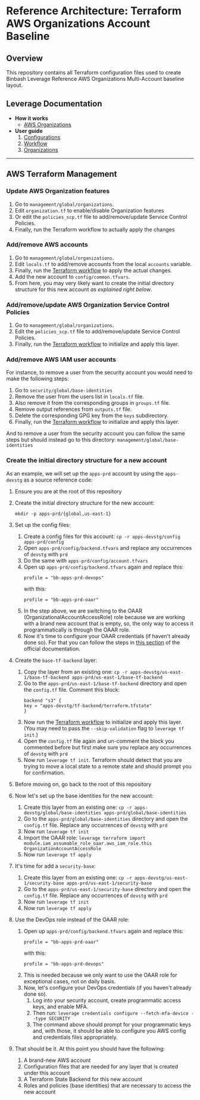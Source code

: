 # Reference Architecture: Terraform AWS Organizations Account Baseline

## Overview
This repository contains all Terraform configuration files used to create Binbash Leverage Reference
AWS Organizations Multi-Account baseline layout.

## Leverage Documentation

- **How it works**
    - [AWS Organizations](https://leverage.binbash.com.ar/how-it-works/features/organization/organization/)
- **User guide**
    1. [Configurations](https://leverage.binbash.com.ar/user-guide/ref-architecture-aws/configs/)
    2. [Workflow](https://leverage.binbash.com.ar/user-guide/ref-architecture-aws/workflow/)
    3. [Organizations](https://leverage.binbash.com.ar/user-guide/features/organization/organization-init/)

---

## AWS Terraform Management

### Update AWS Organization features
1. Go to `management/global/organizations`.
2. Edit `organization.tf` to enable/disable Organization features
3. Or edit the `policies_scp.tf` file to add/remove/update Service Control Policies.
4. Finally, run the Terraform workflow to actually apply the changes

### Add/remove AWS accounts
1. Go to `management/global/organizations`.
2. Edit `locals.tf` to add/remove accounts from the local `accounts` variable.
3. Finally, run the [Terraform workflow](https://leverage.binbash.com.ar/user-guide/ref-architecture-aws/workflow/) to apply the actual changes.
4. Add the new account to `config/common.tfvars`.
5. From here, you may very likely want to create the initial directory structure for this new account *as explained right below*.

### Add/remove/update AWS Organization Service Control Policies
1. Go to `management/global/organizations`.
2. Edit the `policies_scp.tf` file to add/remove/update Service Control Policies.
3. Finally, run the [Terraform workflow](https://leverage.binbash.com.ar/user-guide/ref-architecture-aws/workflow/) to initialize and apply this layer.

### Add/remove AWS IAM user accounts
For instance, to remove a user from the security account you would need to make the following steps:
1. Go to `security/global/base-identities`
2. Remove the user from the users list in `locals.tf` file.
3. Also remove it from the corresponding groups in `groups.tf` file.
4. Remove output references from `outputs.tf` file.
5. Delete the corresponding GPG key from the `keys` subdirectory.
6. Finally, run the [Terraform workflow](https://leverage.binbash.com.ar/user-guide/ref-architecture-aws/workflow/) to initialize and apply this layer.

And to remove a user from the security account you can follow the same steps but should instead go to this directory: `management/global/base-identities`

### Create the initial directory structure for a new account
As an example, we will set up the `apps-prd` account by using the `apps-devstg` as a source reference code:
1. Ensure you are at the root of this repository
2. Create the initial directory structure for the new account:
    ```
    mkdir -p apps-prd/{global,us-east-1}
    ```
3. Set up the config files:
    1. Create a config files for this account: `cp -r apps-devstg/config apps-prd/config`
    2. Open `apps-prd/config/backend.tfvars` and replace any occurrences of `devstg` with `prd`
    3. Do the same with `apps-prd/config/account.tfvars`
    4. Open up `apps-prd/config/backend.tfvars` again and replace this:
        ```
        profile = "bb-apps-prd-devops"
        ```
        with this:
        ```
        profile = "bb-apps-prd-oaar"
        ```
    5. In the step above, we are switching to the OAAR (OrganizationalAccountAccessRole) role because we are working with a brand new account that is empty, so, the only way to access it programmatically is through the OAAR role.
    6. Now it's time to configure your OAAR credentials (if haven't already done so). For that you can follow the steps in [this section](https://leverage.binbash.com.ar/first-steps/management-account/#update-the-bootstrap-credentials) of the official documentation.
4. Create the `base-tf-backend` layer:
    1. Copy the layer from an existing one: `cp -r apps-devstg/us-east-1/base-tf-backend apps-prd/us-east-1/base-tf-backend`
    2. Go to the `apps-prd/us-east-1/base-tf-backend` directory and open the `config.tf` file. Comment this block:
        ```
        backend "s3" {
        key = "apps-devstg/tf-backend/terraform.tfstate"
        }
        ```
    3. Now run the [Terraform workflow](https://leverage.binbash.com.ar/user-guide/ref-architecture-aws/workflow/) to initialize and
       apply this layer.  (You may need to pass the `--skip-validation` flag to
       `leverage tf init`.)
    4. Open the `config.tf` file again and un-comment the block you commented before but first make sure you replace any occurrences of `devstg` with `prd`
    5. Now run `leverage tf init`. Terraform should detect that you are trying to move a local state to a remote state and should prompt you for confirmation.
5. Before moving on, go back to the root of this repository
6. Now let's set up the base identities for the new account:
    1. Create this layer from an existing one: `cp -r apps-devstg/global/base-identities apps-prd/global/base-identities`
    2. Go to the `apps-prd/global/base-identities` directory and open the `config.tf` file. Replace any occurrences of `devstg` with `prd`
    3. Now run `leverage tf init`
    4. Import the OAAR role: `leverage terraform import module.iam_assumable_role_oaar.aws_iam_role.this OrganizationAccountAccessRole`
    5. Now run `leverage tf apply`

7. It's time for add a `security-base`:  
    1. Create this layer from an existing one: `cp -r apps-devstg/us-east-1/security-base apps-prd/us-east-1/security-base`
    2. Go to the `apps-prd/us-east-1/security-base` directory and open the `config.tf` file. Replace any occurrences of `devstg` with `prd`
    3. Now run `leverage tf init`
    5. Now run `leverage tf apply`

8. Use the DevOps role instead of the OAAR role:
    1. Open up `apps-prd/config/backend.tfvars` again and replace this:
        ```
        profile = "bb-apps-prd-oaar"
        ```
        with this:
        ```
        profile = "bb-apps-prd-devops"
        ```
    2. This is needed because we only want to use the OAAR role for exceptional cases, not on daily basis.
    3. Now, let's configure your DevOps credentials (if you haven't already done so).
        1. Log into your security account, create programmatic access keys, and enable MFA.
        2. Then run: `leverage credentials configure --fetch-mfa-device --type SECURITY`
        3. The command above should prompt for your programmatic keys and, with those, it should be able to configure you AWS config and credentials files appropriately.
9.  That should be it. At this point you should have the following:
    1. A brand-new AWS account
    2. Configuration files that are needed for any layer that is created under this account
    3. A Terraform State Backend for this new account
    4. Roles and policies (base identities) that are necessary to access the new account

